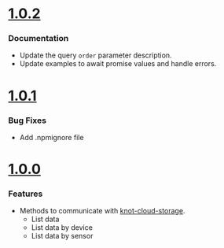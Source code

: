 # [1.0.2](https://github.com/CESARBR/knot-cloud-sdk-js-storage/compare/v1.0.1...v1.0.2)

 ### Documentation

- Update the query `order` parameter description.
- Update examples to await promise values and handle errors.

 # [1.0.1](https://github.com/CESARBR/knot-cloud-sdk-js-storage/compare/18c4500...v1.0.1)

 ### Bug Fixes

- Add .npmignore file

 # [1.0.0](https://github.com/CESARBR/knot-cloud-sdk-js-storage/compare/eec79f6...v1.0.0)

 ### Features

- Methods to communicate with [knot-cloud-storage](https://github.com/CESARBR/knot-cloud-storage).
  - List data
  - List data by device
  - List data by sensor